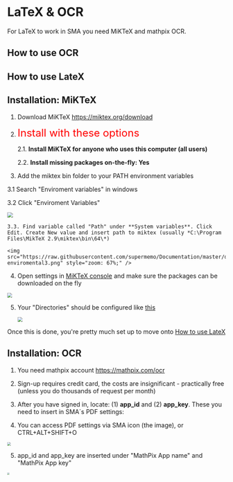 # LaTeX & OCR

For LaTeX to work in SMA  you need MiKTeX and mathpix OCR.

## How to use OCR

## How to use LateX


## Installation: MiKTeX

1. Download MiKTeX https://miktex.org/download

2. <font size=5 color=red>Install with these options</font>
	
	2.1. **Install MiKTeX for anyone who uses this computer (all users)**
	
	2.2. **Install missing packages on-the-fly: Yes**

3. Add the miktex bin folder to your PATH environment variables

  3.1 Search "Enviroment variables" in windows

  3.2 Click "Enviroment Variables"

   <img src="https://raw.githubusercontent.com/supermemo/Documentation/master/docs/sma/content/images/MiktexSetup/miktex-enviromental2.png" style="zoom: 80%;" />

	3.3. Find variable called "Path" under **System variables**. Click Edit. Create New value and insert path to miktex (usually *C:\Program Files\MikTeX 2.9\miktex\bin\64\*)
	
	<img src="https://raw.githubusercontent.com/supermemo/Documentation/master/docs/sma/content/images/MiktexSetup/miktex-enviromental3.png" style="zoom: 67%;" />

4. Open settings in <u>MiKTeX console</u> and make sure the packages can be downloaded on the fly
<img src="https://raw.githubusercontent.com/supermemo/Documentation/master/docs/sma/content/images/MiktexSetup/miktex-onfly.png" style="zoom:67%;" /> 

5. Your "Directories" should be configured like  [this](https://raw.githubusercontent.com/supermemo/Documentation/master/docs/sma/content/images/MiktexSetup/miktex-directories.png)

      <img src="https://raw.githubusercontent.com/supermemo/Documentation/master/docs/sma/content/images/MiktexSetup/miktex-directories.png" style="zoom:67%;" /> 

Once this is done, you're pretty much set up to move onto [How to use LateX](https://sma.supermemo.wiki//sma/#/plugins-LaTeX?id=how-to-use-latex)


## Installation: OCR

1. You need mathpix account https://mathpix.com/ocr

2. Sign-up requires credit card, the costs are insignificant - practically free (unless you do thousands of request per month)

3. After you have signed in, locate: (1) **app_id** and (2) **app_key**. These you need to insert in SMA´s PDF settings:

4. You can access PDF settings via SMA icon (the image), or CTRL+ALT+SHIFT+O

<img src="https://raw.githubusercontent.com/supermemo/Documentation/master/docs/sma/content/images/accesssettings.png" style="zoom:50%;" />

5. app_id and app_key are inserted under "MathPix App name" and "MathPix App key"



<img src="https://raw.githubusercontent.com/supermemo/SuperMemoAssistant.Documentation/master/resources/SuperMemoAssistant.Plugins.PDF/insettings.png" style="zoom: 33%;" />

